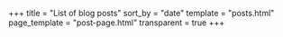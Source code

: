 +++
title = "List of blog posts"
sort_by = "date"
template = "posts.html"
page_template = "post-page.html"
transparent = true
+++
